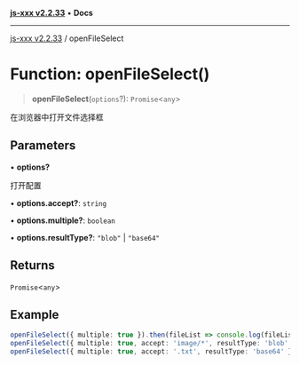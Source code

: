 [**js-xxx v2.2.33**](../README.md) • **Docs**

***

[js-xxx v2.2.33](../README.md) / openFileSelect

# Function: openFileSelect()

> **openFileSelect**(`options`?): `Promise`\<`any`\>

在浏览器中打开文件选择框

## Parameters

• **options?**

打开配置

• **options.accept?**: `string`

• **options.multiple?**: `boolean`

• **options.resultType?**: `"blob"` \| `"base64"`

## Returns

`Promise`\<`any`\>

## Example

```ts
openFileSelect({ multiple: true }).then(fileList => console.log(fileList));
openFileSelect({ multiple: true, accept: 'image/*', resultType: 'blob' }).then(fileBlobList => console.log(fileBlobList));
openFileSelect({ multiple: true, accept: '.txt', resultType: 'base64' }).then(fileDataUrlList => console.log(fileDataUrlList));
```
